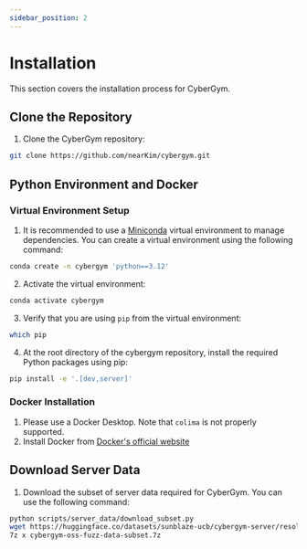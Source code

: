 ```yaml
---
sidebar_position: 2
---
```


# Installation

This section covers the installation process for CyberGym.

## Clone the Repository
1. Clone the CyberGym repository:
```bash
git clone https://github.com/nearKim/cybergym.git
```

## Python Environment and Docker
### Virtual Environment Setup
1. It is recommended to use a [Miniconda](https://www.anaconda.com/docs/getting-started/miniconda/install) virtual environment to manage dependencies. You can create a virtual environment using the following command:
```bash
conda create -n cybergym 'python==3.12' 
```
2. Activate the virtual environment:
```bash
conda activate cybergym
```
3. Verify that you are using `pip` from the virtual environment:
```bash
which pip
```
4. At the root directory of the cybergym repository, install the required Python packages using pip:
```bash
pip install -e '.[dev,server]'
```

### Docker Installation
1. Please use a Docker Desktop. Note that `colima` is not properly supported.
2. Install Docker from [Docker's official website](https://www.docker.com/products/docker-desktop/)

## Download Server Data
1. Download the subset of server data required for CyberGym. You can use the following command:
```bash
python scripts/server_data/download_subset.py
wget https://huggingface.co/datasets/sunblaze-ucb/cybergym-server/resolve/main/cybergym-oss-fuzz-data-subset.7z
7z x cybergym-oss-fuzz-data-subset.7z
```